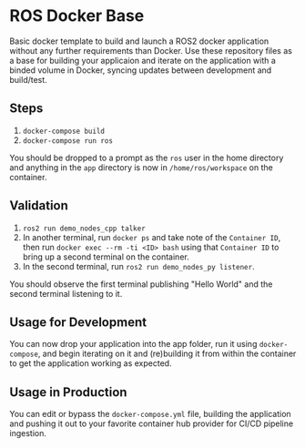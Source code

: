 # ROS Docker Base

Basic docker template to build and launch a ROS2 docker application without any further requirements than Docker.  Use these repository files as a base for building your applicaion and iterate on the application with a binded volume in Docker, syncing updates between development and build/test.

## Steps

1. `docker-compose build`
2. `docker-compose run ros`

You should be dropped to a prompt as the `ros` user in the home directory and anything in the `app` directory is now in `/home/ros/workspace` on the container.

## Validation

1. `ros2 run demo_nodes_cpp talker`
2. In another terminal, run `docker ps` and take note of the `Container ID`, then run `docker exec --rm -ti <ID> bash` using that `Container ID` to bring up a second terminal on the container.
3. In the second terminal, run `ros2 run demo_nodes_py listener`.

You should observe the first terminal publishing "Hello World" and the second terminal listening to it.

## Usage for Development

You can now drop your application into the app folder, run it using `docker-compose`, and begin iterating on it and (re)building it from within the container to get the application working as expected.

## Usage in Production

You can edit or bypass the `docker-compose.yml` file, building the application and pushing it out to your favorite container hub provider for CI/CD pipeline ingestion.
